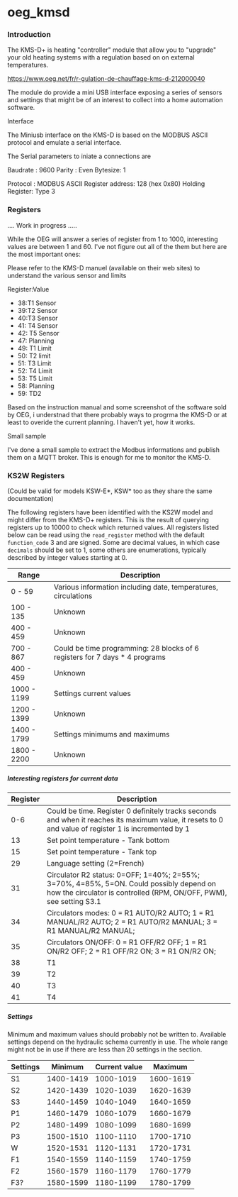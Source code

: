 # oeg_kmsd

### Introduction 

The KMS-D+ is  heating "controller" module that allow you to "upgrade" your old heating systems with a regulation based on 
on external temperatures. 

https://www.oeg.net/fr/r-gulation-de-chauffage-kms-d-212000040

The module do provide a mini USB interface exposing a series of sensors and settings that might be of an interest to collect
into a home automation software. 

Interface

The Miniusb interface on the KMS-D is based on the MODBUS ASCII protocol and emulate a serial interface.

The Serial parameters to iniate a connections are 

Baudrate :  9600
Parity : Even
Bytesize: 1

Protocol : MODBUS ASCII
Register address: 128 (hex 0x80)
Holding Register: Type 3

### Registers

.... Work in progress .....

While the OEG will answer a series of register from 1 to 1000, interesting values are between 1 and 60. I've not figure out all
of the them but here are the most important ones: 

Please refer to the KMS-D manuel (available on their web sites) to understand the various sensor and limits 

Register:Value

* 38:T1 Sensor
* 39:T2 Sensor
* 40:T3 Sensor
* 41: T4 Sensor
* 42: T5 Sensor
* 47: Planning 
* 49: T1 Limit
* 50: T2 limit
* 51: T3 Limit
* 52: T4 Limit
* 53: T5 Limit
* 58: Planning
* 59: TD2

Based on the instruction manual and some screenshot of the software sold by OEG, i understnad that there probably ways to 
progrma the KMS-D or at least to overide the current planning. I haven't yet, how it works. 

Small sample

I've done a small sample to extract the Modbus informations and publish them on a MQTT broker. This is enough for me 
to monitor the KMS-D. 

### KS2W Registers

(Could be valid for models KSW-E*, KSW* too as they share the same documentation)

The following registers have been identified with the KS2W model and might differ from the KMS-D+ registers.
This is the result of querying registers up to 10000 to check which returned values. All registers listed below can be 
read using the `read_register` method with the default `function_code` 3 and are signed. Some are decimal values, in which 
case `decimals` should be set to 1, some others are enumerations, typically described by integer values starting at 0.

| Range | Description |
| --- | --- |
| 0 - 59 | Various information including date, temperatures, circulations |
| 100 - 135 | Unknown |
| 400 - 459 | Unknown |
| 700 - 867 | Could be time programming: 28 blocks of 6 registers for 7 days * 4 programs |
| 400 - 459 | Unknown |
| 1000 - 1199 | Settings current values |
| 1200 - 1399 | Unknown |
| 1400 - 1799 | Settings minimums and maximums |
| 1800 - 2200 | Unknown |

##### Interesting registers for current data
| Register | Description |
| --- | --- |
| 0-6 | Could be time. Register 0 definitely tracks seconds and when it reaches its maximum value, it resets to 0 and value of register 1 is incremented by 1 |
| 13 | Set point temperature - Tank bottom |
| 15 | Set point temperature - Tank top |
| 29 | Language setting (2=French) |
| 31 | Circulator R2 status: 0=OFF; 1=40%; 2=55%; 3=70%, 4=85%, 5=ON. Could possibly depend on how the circulator is controlled (RPM, ON/OFF, PWM), see setting S3.1 |
| 34 | Circulators modes: 0 = R1 AUTO/R2 AUTO;  1 = R1 MANUAL/R2 AUTO; 2 = R1 AUTO/R2 MANUAL;  3 = R1 MANUAL/R2 MANUAL;|
| 35 | Circulators ON/OFF: 0 = R1 OFF/R2 OFF;  1 = R1 ON/R2 OFF; 2 = R1 OFF/R2 ON;  3 = R1 ON/R2 ON;|
| 38 | T1 |
| 39 | T2 |
| 40 | T3 |
| 41 | T4 |

##### Settings
Minimum and maximum values should probably not be written to.
Available settings depend on the hydraulic schema currently in use.
The whole range might not be in use if there are less than 20 settings in the section.

| Settings | Minimum | Current value | Maximum |
| --- | --- |--- | --- |
| S1 | 1400-1419 | 1000-1019 | 1600-1619 |
| S2 | 1420-1439 | 1020-1039 | 1620-1639 |
| S3 | 1440-1459 | 1040-1049 | 1640-1659 |
| P1 | 1460-1479 | 1060-1079 | 1660-1679 |
| P2 | 1480-1499 | 1080-1099 | 1680-1699 |
| P3 | 1500-1510 | 1100-1110 | 1700-1710 |
| W | 1520-1531 | 1120-1131 | 1720-1731 |
| F1 | 1540-1559 | 1140-1159 | 1740-1759 |
| F2 | 1560-1579 | 1160-1179 | 1760-1779 |
| F3? | 1580-1599 | 1180-1199 | 1780-1799 |
